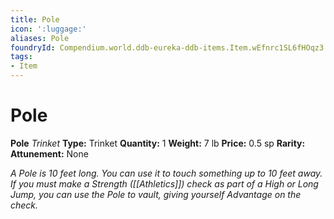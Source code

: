 ```yaml
---
title: Pole
icon: ':luggage:'
aliases: Pole
foundryId: Compendium.world.ddb-eureka-ddb-items.Item.wEfnrc1SL6fHOqz3
tags:
- Item
---
```


# Pole

**Pole**
_Trinket_
**Type:** Trinket
**Quantity:** 1
**Weight:** 7 lb
**Price:** 0.5 sp
**Rarity:** 
**Attunement:** None

*A Pole is 10 feet long. You can use it to touch something up to 10 feet away. If you must make a Strength ([[Athletics]]) check as part of a High or Long Jump, you can use the Pole to vault, giving yourself Advantage on the check.*